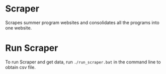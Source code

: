 # Scraper
Scrapes summer program websites and consolidates all the programs into one website.


# Run Scraper
To run Scraper and get data, run `./run_scraper.bat` in the command line to obtain csv file.
